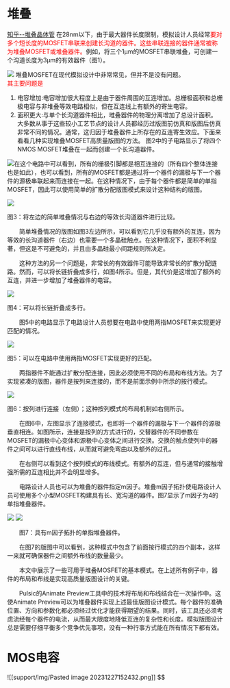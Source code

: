 # 堆叠
[知乎--堆叠晶体管](https://zhuanlan.zhihu.com/p/420625502)
在28nm以下，由于最大器件长度限制，模拟设计人员经常<font color="#ff0000">要对多个短长度的MOSFET串联来创建长沟道的器件。这些串联连接的器件通常被称为堆叠MOSFET或堆叠器件。</font>例如，将三个1μm的MOSFET串联堆叠，可创建一个沟道长度为3μm的有效器件（图1）。

![](https://pic4.zhimg.com/80/v2-8817441923bc69504ee56c5c9d369ee3_1440w.webp)
堆叠MOSFET在现代模拟设计中非常常见，但并不是没有问题。  
<font color="#ff0000">其主要问题是</font>
1. 电容增加:电容增加很大程度上是由于器件周围的互连增加。总栅极面积和总栅极电容与非堆叠等效电路相似，但在互连线上有额外的寄生电容。
2. 面积更大:与单个长沟道器件相比，堆叠器件的物理分离增加了总设计面积。
大多数从事于这些较小工艺节点的设计人员都经历过版图前仿真和版图后仿真非常不同的情况。通常，这归因于堆叠器件上所存在的互连寄生效应。下面来看看几种实现堆叠MOSFET高质量版图的方法。
图2中的子电路显示了将四个NMOS MOSFET堆叠在一起而创建一个长沟道器件。

![](https://pic2.zhimg.com/80/v2-5e363502f5d846e2453de3f1d959489d_1440w.webp)在这个电路中可以看到，所有的栅极引脚都是相互连接的（所有四个整体连接也是如此），也可以看到，所有的MOSFET都是通过将一个器件的漏极与下一个器件的源极串联起来而连接在一起。在这种情况下，由于每个器件都是简单的单指MOSFET，因此可以使用简单的扩散分配版图模式来设计这种结构的版图。

![](https://pic3.zhimg.com/80/v2-4e9cf3ab171fc30006bbbb00ab099e02_1440w.webp)

图3：将左边的简单堆叠情况与右边的等效长沟道器件进行比较。

　　简单堆叠情况的版图如图3左边所示，可以看到它几乎没有额外的互连，因为等效的长沟道器件（右边）也需要一个多晶硅触点。在这种情况下，面积不利显著，但这是不可避免的，并且由多晶硅最小间距规则所决定。

　　这种方法的另一个问题是，非常长的有效器件可能导致非常长的扩散分配链路。然而，可以将长链折叠成多行，如图4所示。但是，其代价是这增加了额外的互连，并进一步增加了堆叠器件的电容。

![](https://pic2.zhimg.com/80/v2-7fe7661f97fc92f1fd42664051f88c49_1440w.webp)

图4：可以将长链折叠成多行。

　　图5中的电路显示了电路设计人员想要在电路中使用两指MOSFET来实现更好匹配的情况。

![](https://pic3.zhimg.com/80/v2-85d488b8f749186949aee7d78b6b871e_1440w.webp)

图5：可以在电路中使用两指MOSFET实现更好的匹配。

　　两指器件不能通过扩散分配连接，因此必须使用不同的布局和布线方法。为了实现紧凑的版图，器件是按列来连接的，而不是前面示例中所示的按行模式。

![](https://pic2.zhimg.com/80/v2-d6b32a83c783f8c7d49ebf74c4b81e3d_1440w.webp)

图6：按列进行连接（左侧）；这种按列模式的布局机制如右侧所示。

　　在图6中，左图显示了连接模式，也即将一个器件的漏极与下一个器件的源极垂直相连。如图所示，连接是按列的方式进行的，交替器件的不同参数在MOSFET的漏极中心变体和源极中心变体之间进行交换。交换的触点使列中的器件之间可以进行直线布线，从而就可避免弯曲以及额外的过孔。

　　在右侧可以看到这个按列模式的布线模式。有额外的互连，但与通常的接触增强所需的互连相比并不会明显增多。

　　电路设计人员也可以为堆叠的器件指定m因子。堆叠m因子拓扑使电路设计人员可使用多个小型MOSFET构建具有长、宽沟道的器件。图7显示了m因子为4的单指堆叠器件。

![](https://pic1.zhimg.com/80/v2-5ad13edbaf8ea00fd8432835d748b470_1440w.webp)
![](https://pic2.zhimg.com/80/v2-386ef85c7cad639b6b02ee41ed05a97d_1440w.webp)

　　图7：具有m因子拓扑的单指堆叠器件。

　　在图7的版图中可以看到，这种模式中包含了前面按行模式的四个副本，这样一来就可确保器件之间额外布线的数量最少。

　　本文中展示了一些可用于堆叠MOSFET的基本模式。在上述所有例子中，器件的布局和布线是实现高质量版图设计的关键。

　　Pulsic的Animate Preview工具中的技术将布局和布线结合在一次操作中。这使Animate Preview可以为堆叠器件实现上述最佳版图设计模式。每个器件的准确位置、方向和参数化都必须经过优化才能获得期望的结果。同时，该工具还必须考虑流经每个器件的电流，从而最大限度地降低互连的复杂性和长度。模拟版图设计总是需要仔细平衡多个竞争优先事项，没有一种行事方式能在所有情况下都有效。

# MOS电容
![[support/img/Pasted image 20231227152432.png]]
$$